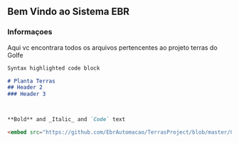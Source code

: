 ## Bem Vindo ao Sistema EBR



### Informaçoes

Aqui vc encontrara todos os arquivos pertencentes ao projeto terras do Golfe 

```markdown
Syntax highlighted code block

# Planta Terras
## Header 2
### Header 3



**Bold** and _Italic_ and `Code` text

<embed src="https://github.com/EbrAutomacao/TerrasProject/blob/master/Chapter_31_Memory_Map.pdf" />
```


